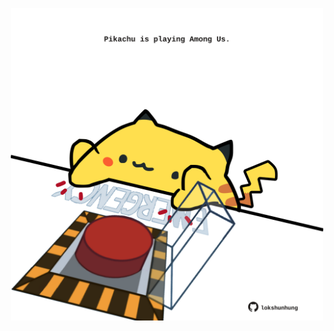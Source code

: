 <!-- built at 29/10/2021, 07:02:19 UTC -->
<p align="center">
  <img width="500" height="500" src="./ReadmeImage.svg">
</p>
